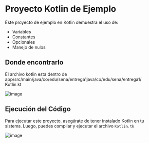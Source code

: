 # Proyecto Kotlin de Ejemplo

Este proyecto de ejemplo en Kotlin demuestra el uso de:

- Variables
- Constantes
- Opcionales
- Manejo de nulos

## Donde encontrarlo

El archivo kotlin esta dentro de app/src/main/java/co/edu/sena/entrega1java/co/edu/sena/entrega1/ Kotlin.kt

![image](https://github.com/user-attachments/assets/66be85f1-f8e5-47fd-be2c-68b0e4be13ee)

## Ejecución del Código

Para ejecutar este proyecto, asegúrate de tener instalado Kotlin en tu sistema. Luego, puedes compilar y ejecutar el archivo `Kotlin.tk`

![image](https://github.com/user-attachments/assets/695c313c-caf7-43d7-8306-32cd670d38e4)

